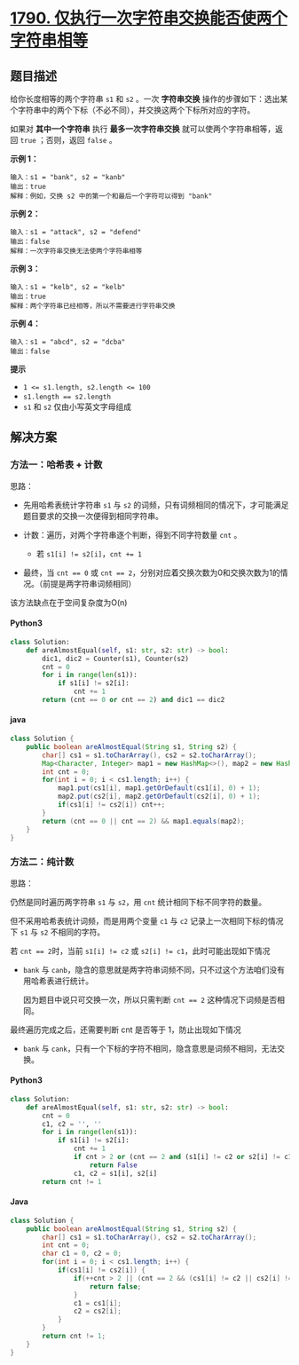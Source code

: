 # [1790. 仅执行一次字符串交换能否使两个字符串相等](https://leetcode.cn/problems/check-if-one-string-swap-can-make-strings-equal/)

## 题目描述

给你长度相等的两个字符串 `s1` 和 `s2` 。一次 **字符串交换** 操作的步骤如下：选出某个字符串中的两个下标（不必不同），并交换这两个下标所对应的字符。

如果对 **其中一个字符串** 执行 **最多一次字符串交换** 就可以使两个字符串相等，返回 `true` ；否则，返回 `false` 。

**示例 1：**

```
输入：s1 = "bank", s2 = "kanb"
输出：true
解释：例如，交换 s2 中的第一个和最后一个字符可以得到 "bank"
```

**示例 2：**

```
输入：s1 = "attack", s2 = "defend"
输出：false
解释：一次字符串交换无法使两个字符串相等
```

**示例 3：**

```
输入：s1 = "kelb", s2 = "kelb"
输出：true
解释：两个字符串已经相等，所以不需要进行字符串交换
```

**示例 4：**

```
输入：s1 = "abcd", s2 = "dcba"
输出：false
```

**提示**

- `1 <= s1.length, s2.length <= 100`
- `s1.length == s2.length`
- `s1` 和 `s2` 仅由小写英文字母组成

## 解决方案

### 方法一：哈希表 + 计数

思路：

- 先用哈希表统计字符串 `s1` 与 `s2` 的词频，只有词频相同的情况下，才可能满足题目要求的交换一次便得到相同字符串。

- 计数：遍历，对两个字符串逐个判断，得到不同字符数量 `cnt` 。
  
  - 若 `s1[i] != s2[i]`，`cnt += 1`

- 最终，当 `cnt == 0` 或 `cnt == 2`，分别对应着交换次数为0和交换次数为1的情况。（前提是两字符串词频相同）

该方法缺点在于空间复杂度为O(n)

#### Python3

```python
class Solution:
    def areAlmostEqual(self, s1: str, s2: str) -> bool:
        dic1, dic2 = Counter(s1), Counter(s2)
        cnt = 0
        for i in range(len(s1)):
            if s1[i] != s2[i]:
                cnt += 1
        return (cnt == 0 or cnt == 2) and dic1 == dic2
```

#### java

```java
class Solution {
    public boolean areAlmostEqual(String s1, String s2) {
        char[] cs1 = s1.toCharArray(), cs2 = s2.toCharArray();
        Map<Character, Integer> map1 = new HashMap<>(), map2 = new HashMap<>();
        int cnt = 0;
        for(int i = 0; i < cs1.length; i++) {
            map1.put(cs1[i], map1.getOrDefault(cs1[i], 0) + 1);
            map2.put(cs2[i], map2.getOrDefault(cs2[i], 0) + 1);
            if(cs1[i] != cs2[i]) cnt++;
        }
        return (cnt == 0 || cnt == 2) && map1.equals(map2);
    }
}
```

### 方法二：纯计数

思路：

仍然是同时遍历两字符串 `s1` 与 `s2`，用 `cnt` 统计相同下标不同字符的数量。

但不采用哈希表统计词频，而是用两个变量 `c1` 与 `c2` 记录上一次相同下标的情况下 `s1` 与 `s2` 不相同的字符。

若 `cnt == 2`时，当前 `s1[i] != c2` 或 `s2[i] != c1`，此时可能出现如下情况

- `bank` 与 `canb`，隐含的意思就是两字符串词频不同，只不过这个方法咱们没有用哈希表进行统计。
  
  因为题目中说只可交换一次，所以只需判断 `cnt == 2` 这种情况下词频是否相同。

最终遍历完成之后，还需要判断 cnt 是否等于 1，防止出现如下情况

- `bank` 与 `cank`，只有一个下标的字符不相同，隐含意思是词频不相同，无法交换。

#### Python3

```python
class Solution:
    def areAlmostEqual(self, s1: str, s2: str) -> bool:
        cnt = 0
        c1, c2 = '', ''
        for i in range(len(s1)):
            if s1[i] != s2[i]:
                cnt += 1
                if cnt > 2 or (cnt == 2 and (s1[i] != c2 or s2[i] != c1)):
                    return False
                c1, c2 = s1[i], s2[i]
        return cnt != 1
```

#### Java

```java
class Solution {
    public boolean areAlmostEqual(String s1, String s2) {
        char[] cs1 = s1.toCharArray(), cs2 = s2.toCharArray();
        int cnt = 0;
        char c1 = 0, c2 = 0;
        for(int i = 0; i < cs1.length; i++) {
            if(cs1[i] != cs2[i]) {
                if(++cnt > 2 || (cnt == 2 && (cs1[i] != c2 || cs2[i] != c1))) {
                    return false;
                }
                c1 = cs1[i];
                c2 = cs2[i];
            }
        }
        return cnt != 1;
    }
}
```


